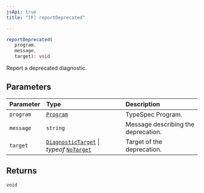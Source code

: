 ```yaml
---
jsApi: true
title: "[F] reportDeprecated"

---
```

```ts
reportDeprecated(
   program, 
   message, 
   target): void
```

Report a deprecated diagnostic.

## Parameters

| Parameter | Type | Description |
| :------ | :------ | :------ |
| `program` | [`Program`](../interfaces/Program.md) | TypeSpec Program. |
| `message` | `string` | Message describing the deprecation. |
| `target` | [`DiagnosticTarget`](../type-aliases/DiagnosticTarget.md) \| *typeof* [`NoTarget`](../variables/NoTarget.md) | Target of the deprecation. |

## Returns

`void`

